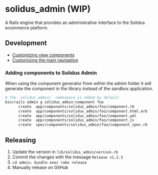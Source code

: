 # solidus_admin (WIP)

A Rails engine that provides an administrative interface to the Solidus ecommerce platform.

## Development

- [Customizing view components](docs/customizing_view_components.md)
- [Customizing the main navigation](docs/customizing_main_navigation.md)

### Adding components to Solidus Admin

When using the component generator from within the admin folder it will generate the component in the library
instead of the sandbox application.

```bash
# the `solidus_admin/` namespace is added by default
bin/rails admin g solidus_admin:component foo
      create  app/components/solidus_admin/foo/component.rb
      create  app/components/solidus_admin/foo/component.html.erb
      create  app/components/solidus_admin/foo/component.yml
      create  app/components/solidus_admin/foo/component.js
      create  spec/components/solidus_admin/foo/component_spec.rb
```

## Releasing

1. Update the version in `lib/solidus_admin/version.rb`
2. Commit the changes with the message `Release v1.2.3`
3. `cd admin; bundle exec rake release`
4. Manually release on GitHub

